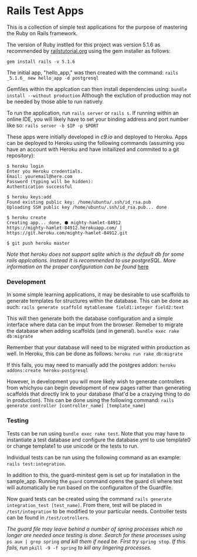 Rails Test Apps
===============

This is a collection of simple test applications for the purpose of mastering
the Ruby on Rails framework.

The version of Ruby instlled for this project was version 5.1.6  as
recommended by [railstutorial.org](http://version.railstutorial.org/) using
the gem installer as follows:

`gem install rails -v 5.1.6`

The initial app, "hello_app," was then created with the command:
`rails _5.1.6_ new hello_app -d postgresql`

Gemfiles within the applcation can then install dependencies using:
`bundle install --without production`
Although the exclution of production may not be needed by those able to run
natively.

To run the application, run `rails server` or `rails s`.  If running within
an online IDE, you will likely have to set your binding address and
port number like so:
`rails server -b $IP -p $PORT`

These apps were initially developed in *c9.io* and deployed to Heroku.
Apps can be deployed to Heroku using the following commands (assuming
you have an account with Heroku and have initailized and commited to a
git repository):

```
$ heroku login
Enter you Heroku credentials.
Email: youremail@here.com
Password (typing will be hidden):
Authentication successful

$ heroku keys:add
Found existing public key: /home/ubuntu/.ssh/id_rsa.pub
Uploading SSH public key /home/ubuntu/.ssh/id_rsa.pub... done

$ heroku create
Creating app... done, ⬢ mighty-hamlet-84912
https://mighty-hamlet-84912.herokuapp.com/ | https://git.heroku.com/mighty-hamlet-84912.git

$ git push heroku master
```
*Note that heroku does not support sqlite which is the default db for some*
*rails applcations. Instead it is recommended to use postgreSQL.  More*
*information on the proper configuration can be found* 
[here](https://devcenter.heroku.com/articles/sqlite3)

### Development

In some simple learning applications, it may be desirable to use scaffolds to
generate templates for structures within the database. This can be done as such:
`rails generate scaffold mytablename field1:integer field2:text`

This will then generate both the database configuration and a simple interface
where data can be imput from the browser. Remeber to migrate the database
when adding scaffolds (and in general).  `bundle exec rake db:migrate`

Remember that your database will need to be migrated within production as well.
In Heroku, this can be done as follows:
`heroku run rake db:migrate`

If this fails, you may need to manually add the postgres addon:
`heroku addons:create heroku-postgresql`

However, in development you will more likely wish to generate controllers from 
whichyou can begin development of new pages rather than generating scaffolds 
that directly link to your database (that'd be a crazying thing to do in 
production). This can be done using the following command:
`rails generate controller [controller_name] [template_name]`


### Testing

Tests can be run using `bundle exec rake test`.  Note that you may have to
instantiate a test database and configure the database.yml to use template0
or change template1 to use unicode or the tests to run.

Individual tests can be run using the following command as an example:
`rails test:integration`.

In addition to this, the guard-minitest gem is set up for installation in the
sample_app. Running the `guard` command opens the guard cli where test will
automatically be run based on the configuraiton of the Guardfile.

Now guard tests can be created using the command 
`rails generate integration_test [test_name]`.  From there, test will be placed
in `/test/integration` to be modified to your particular needs. Controller tests
can be found in `/test/cotrollers`.

*The guard file may leave behind a number of spring processes which no longer*
*are needed once testing is done.  Search for these processes using*
`ps aux | grep spring` *and kill them if need be. First try* `spring stop`.
*If this fails, run* `pkill -9 -f spring` *to kill any lingering processes.*